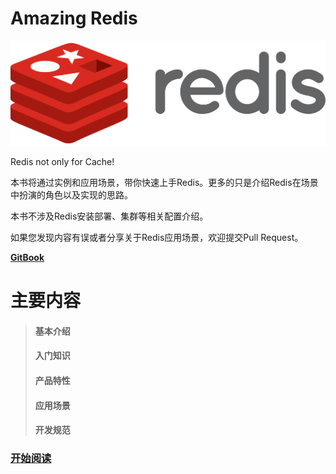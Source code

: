 # Amazing Redis

![](/assets/p1432653421.74.png)

Redis not only for Cache!

本书将通过实例和应用场景，带你快速上手Redis。更多的只是介绍Redis在场景中扮演的角色以及实现的思路。

本书不涉及Redis安装部署、集群等相关配置介绍。

如果您发现内容有误或者分享关于Redis应用场景，欢迎提交Pull Request。

[**GitBook**](https://84hero.gitbooks.io/redis_in_action/)

# 主要内容

> #### 基本介绍
>
> #### 入门知识
>
> #### 产品特性
>
> #### 应用场景
>
> #### 开发规范

### [开始阅读](/ru-men/shi-yao-shi-redis.md)



